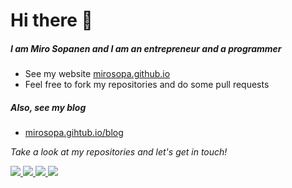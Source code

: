 # Hi there 👋
##### I am Miro Sopanen and I am an entrepreneur and a programmer

- See my website [mirosopa.github.io](https://mirosopa.github.io)
- Feel free to fork my repositories and do some pull requests

##### Also, see my blog
- [mirosopa.gihtub.io/blog](https://mirosopa.github.io/blog)

<!-- Social Section -->
<p>
  <i>Take a look at my repositories and let's get in touch!</i>

<p>
  <a href= "https://github.com/mirosopa/">
    <img src="https://img.icons8.com/material-outlined/30/000000/source-code.png"/>
  </a>
  <a href= "https://twitter.com/miroso">
    <img src="https://img.icons8.com/material-outlined/30/000000/twitter.png"/>
  </a>
  <a href= "https://mirosopa.github.io">
    <img src="https://img.icons8.com/material-outlined/30/000000/geography.png"/>
  </a>
  <a href="mailto:mirosopa@gmail.com">
    <img src="https://img.icons8.com/ios-glyphs/30/000000/physics.png"/>
  </a>

</p>
